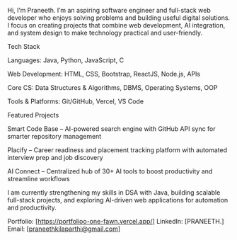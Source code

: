 
Hi, I’m Praneeth. I’m an aspiring software engineer and full-stack web developer who enjoys solving problems and building useful digital solutions. I focus on creating projects that combine web development, AI integration, and system design to make technology practical and user-friendly.

Tech Stack

Languages: Java, Python, JavaScript, C

Web Development: HTML, CSS, Bootstrap, ReactJS, Node.js, APIs

Core CS: Data Structures & Algorithms, DBMS, Operating Systems, OOP

Tools & Platforms: Git/GitHub, Vercel, VS Code

Featured Projects

Smart Code Base – AI-powered search engine with GitHub API sync for smarter repository management

Placify – Career readiness and placement tracking platform with automated interview prep and job discovery

AI Connect – Centralized hub of 30+ AI tools to boost productivity and streamline workflows

I am currently strengthening my skills in DSA with Java, building scalable full-stack projects, and exploring AI-driven web applications for automation and productivity.

Portfolio: [https://portfolioo-one-fawn.vercel.app/]
LinkedIn: [PRANEETH.]
Email: [praneethkilaparthi@gmail.com]
